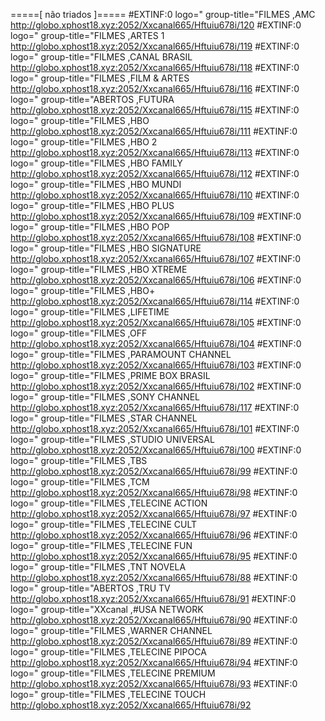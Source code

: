 =====[ não triados ]=====
#EXTINF:0 logo=" group-title="FILMES ,AMC
http://globo.xphost18.xyz:2052/Xxcanal665/Hftuiu678i/120
#EXTINF:0 logo=" group-title="FILMES ,ARTES 1
http://globo.xphost18.xyz:2052/Xxcanal665/Hftuiu678i/119
#EXTINF:0 logo=" group-title="FILMES ,CANAL BRASIL
http://globo.xphost18.xyz:2052/Xxcanal665/Hftuiu678i/118
#EXTINF:0 logo=" group-title="FILMES ,FILM & ARTES
http://globo.xphost18.xyz:2052/Xxcanal665/Hftuiu678i/116
#EXTINF:0 logo=" group-title="ABERTOS ,FUTURA
http://globo.xphost18.xyz:2052/Xxcanal665/Hftuiu678i/115
#EXTINF:0 logo=" group-title="FILMES  ,HBO
http://globo.xphost18.xyz:2052/Xxcanal665/Hftuiu678i/111
#EXTINF:0 logo=" group-title="FILMES ,HBO 2
http://globo.xphost18.xyz:2052/Xxcanal665/Hftuiu678i/113
#EXTINF:0 logo=" group-title="FILMES ,HBO FAMILY
http://globo.xphost18.xyz:2052/Xxcanal665/Hftuiu678i/112
#EXTINF:0 logo=" group-title="FILMES ,HBO MUNDI
http://globo.xphost18.xyz:2052/Xxcanal665/Hftuiu678i/110
#EXTINF:0 logo=" group-title="FILMES ,HBO PLUS
http://globo.xphost18.xyz:2052/Xxcanal665/Hftuiu678i/109
#EXTINF:0 logo=" group-title="FILMES ,HBO POP
http://globo.xphost18.xyz:2052/Xxcanal665/Hftuiu678i/108
#EXTINF:0 logo=" group-title="FILMES ,HBO SIGNATURE
http://globo.xphost18.xyz:2052/Xxcanal665/Hftuiu678i/107
#EXTINF:0 logo=" group-title="FILMES ,HBO XTREME
http://globo.xphost18.xyz:2052/Xxcanal665/Hftuiu678i/106
#EXTINF:0 logo=" group-title="FILMES ,HBO+
http://globo.xphost18.xyz:2052/Xxcanal665/Hftuiu678i/114
#EXTINF:0 logo=" group-title="FILMES ,LIFETIME
http://globo.xphost18.xyz:2052/Xxcanal665/Hftuiu678i/105
#EXTINF:0 logo=" group-title="FILMES ,OFF
http://globo.xphost18.xyz:2052/Xxcanal665/Hftuiu678i/104
#EXTINF:0 logo=" group-title="FILMES ,PARAMOUNT CHANNEL
http://globo.xphost18.xyz:2052/Xxcanal665/Hftuiu678i/103
#EXTINF:0 logo=" group-title="FILMES ,PRIME BOX BRASIL
http://globo.xphost18.xyz:2052/Xxcanal665/Hftuiu678i/102
#EXTINF:0 logo=" group-title="FILMES ,SONY CHANNEL
http://globo.xphost18.xyz:2052/Xxcanal665/Hftuiu678i/117
#EXTINF:0 logo=" group-title="FILMES ,STAR CHANNEL
http://globo.xphost18.xyz:2052/Xxcanal665/Hftuiu678i/101
#EXTINF:0 logo=" group-title="FILMES ,STUDIO UNIVERSAL
http://globo.xphost18.xyz:2052/Xxcanal665/Hftuiu678i/100
#EXTINF:0 logo=" group-title="FILMES ,TBS
http://globo.xphost18.xyz:2052/Xxcanal665/Hftuiu678i/99
#EXTINF:0 logo=" group-title="FILMES ,TCM
http://globo.xphost18.xyz:2052/Xxcanal665/Hftuiu678i/98
#EXTINF:0 logo=" group-title="FILMES ,TELECINE ACTION
http://globo.xphost18.xyz:2052/Xxcanal665/Hftuiu678i/97
#EXTINF:0 logo=" group-title="FILMES ,TELECINE CULT
http://globo.xphost18.xyz:2052/Xxcanal665/Hftuiu678i/96
#EXTINF:0 logo=" group-title="FILMES ,TELECINE FUN
http://globo.xphost18.xyz:2052/Xxcanal665/Hftuiu678i/95
#EXTINF:0 logo=" group-title="FILMES ,TNT NOVELA
http://globo.xphost18.xyz:2052/Xxcanal665/Hftuiu678i/88
#EXTINF:0 logo=" group-title="ABERTOS  ,TRU TV
http://globo.xphost18.xyz:2052/Xxcanal665/Hftuiu678i/91
#EXTINF:0 logo=" group-title="XXcanal ,#USA NETWORK
http://globo.xphost18.xyz:2052/Xxcanal665/Hftuiu678i/90
#EXTINF:0 logo=" group-title="FILMES ,WARNER CHANNEL
http://globo.xphost18.xyz:2052/Xxcanal665/Hftuiu678i/89
#EXTINF:0 logo=" group-title="FILMES ,TELECINE PIPOCA
http://globo.xphost18.xyz:2052/Xxcanal665/Hftuiu678i/94
#EXTINF:0 logo=" group-title="FILMES  ,TELECINE PREMIUM
http://globo.xphost18.xyz:2052/Xxcanal665/Hftuiu678i/93
#EXTINF:0 logo=" group-title="FILMES  ,TELECINE TOUCH
http://globo.xphost18.xyz:2052/Xxcanal665/Hftuiu678i/92
